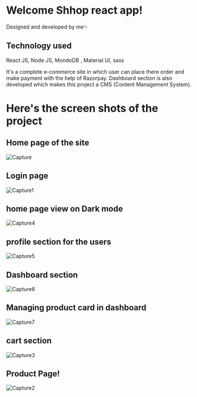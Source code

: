 # Welcome Shhop react app!
Designed and developed by me✨
## Technology used
React JS, Node JS, MondoDB , Material UI, sass

It's a complete e-commerce site in which user can place there order and make payment with the help of Razorpay.
Dashboard section is also developed which makes this project a CMS (Content Management System).
# Here's the screen shots of the project
## Home page of the site


![Capture](https://user-images.githubusercontent.com/67172708/208911684-4529ceb1-c866-4c0d-8efe-115b97fb9226.PNG)
## Login page
![Capture1](https://user-images.githubusercontent.com/67172708/208911740-41cb6538-f539-4c85-bf08-8591e756aabb.PNG)
## home page view on Dark mode
![Capture4](https://user-images.githubusercontent.com/67172708/208911845-461b00c4-9510-4a3b-aef0-713c1f57b209.PNG)
## profile section for the users
![Capture5](https://user-images.githubusercontent.com/67172708/208911929-e73ecfec-0df8-4118-89ff-4a47c7a953e9.PNG)
## Dashboard section
![Capture6](https://user-images.githubusercontent.com/67172708/208911976-f949490f-badd-4aa7-838b-9026cc4d1773.PNG)
## Managing product card in dashboard
![Capture7](https://user-images.githubusercontent.com/67172708/208912073-82c23e8d-86bd-4c72-a543-f4f4e5e3defa.PNG)
## cart section
![Capture3](https://user-images.githubusercontent.com/67172708/208912124-f7452825-75f1-4a6d-a549-91f0d7f0ed42.PNG)
## Product Page!
![Capture2](https://user-images.githubusercontent.com/67172708/208912541-6fe40d5d-8b29-40b9-91ab-fee1ad5e29aa.PNG)
